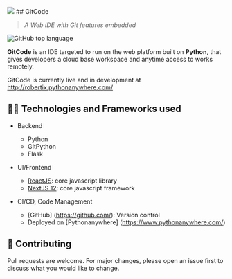 <p>
    <img src="public/favicon.ico"/> ## GitCode
</p>

> _A Web IDE with Git features embedded_

![GitHub top language](https://img.shields.io/github/languages/top/isaacrobert33/GitCode?color=yellow&label=JavaScript)

**GitCode** is an IDE targeted to run on the web platform built on **Python**, that gives developers a cloud base workspace and anytime access to works remotely.

GitCode is currently live and in development at http://robertix.pythonanywhere.com/

## 👷🏽 Technologies and Frameworks used
* Backend
    * Python
    * GitPython
    * Flask

* UI/Frontend
    * [ReactJS](https://reactjs.org/): core javascript library
    * [NextJS 12](https://nextjs.org/): core javascript framework

* CI/CD, Code Management
    * [GitHub] (https://github.com/): Version control
    * Deployed on [Pythonanywhere] (https://www.pythonanywhere.com/)

## 📂 Contributing
Pull requests are welcome. For major changes, please open an issue first to discuss what you would like to change.
